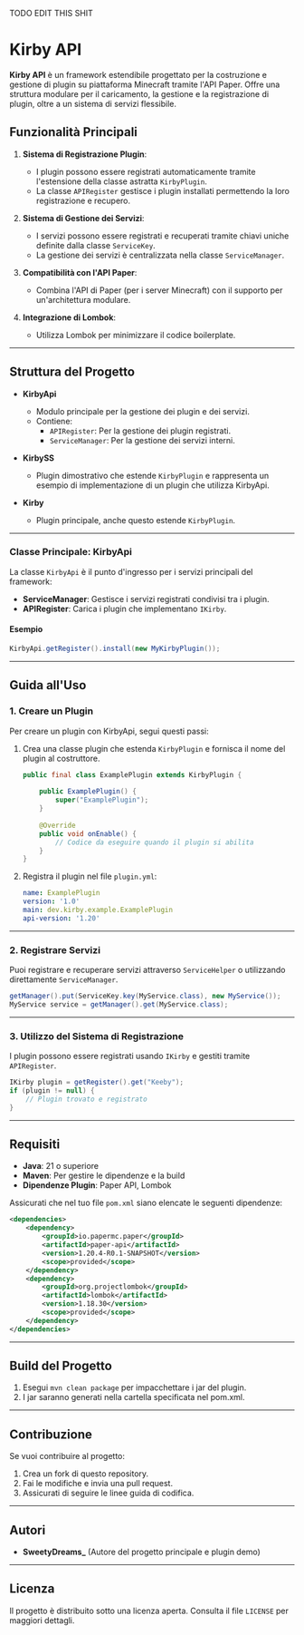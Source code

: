 TODO EDIT THIS SHIT

# Kirby API

**Kirby API** è un framework estendibile progettato per la costruzione e gestione di plugin su piattaforma Minecraft tramite l'API Paper. Offre una struttura modulare per il caricamento, la gestione e la registrazione di plugin, oltre a un sistema di servizi flessibile.

## Funzionalità Principali

1. **Sistema di Registrazione Plugin**:
    - I plugin possono essere registrati automaticamente tramite l'estensione della classe astratta `KirbyPlugin`.
    - La classe `APIRegister` gestisce i plugin installati permettendo la loro registrazione e recupero.

2. **Sistema di Gestione dei Servizi**:
    - I servizi possono essere registrati e recuperati tramite chiavi uniche definite dalla classe `ServiceKey`.
    - La gestione dei servizi è centralizzata nella classe `ServiceManager`.

3. **Compatibilità con l'API Paper**:
    - Combina l'API di Paper (per i server Minecraft) con il supporto per un'architettura modulare.

4. **Integrazione di Lombok**:
    - Utilizza Lombok per minimizzare il codice boilerplate.

---

## Struttura del Progetto

- **KirbyApi**
    - Modulo principale per la gestione dei plugin e dei servizi.
    - Contiene:
        - `APIRegister`: Per la gestione dei plugin registrati.
        - `ServiceManager`: Per la gestione dei servizi interni.

- **KirbySS**
    - Plugin dimostrativo che estende `KirbyPlugin` e rappresenta un esempio di implementazione di un plugin che utilizza KirbyApi.

- **Kirby**
    - Plugin principale, anche questo estende `KirbyPlugin`.

---

### Classe Principale: KirbyApi

La classe `KirbyApi` è il punto d'ingresso per i servizi principali del framework:
- **ServiceManager**: Gestisce i servizi registrati condivisi tra i plugin.
- **APIRegister**: Carica i plugin che implementano `IKirby`.

#### Esempio
```java
KirbyApi.getRegister().install(new MyKirbyPlugin());
```

---

## Guida all'Uso

### 1. Creare un Plugin
Per creare un plugin con KirbyApi, segui questi passi:

1. Crea una classe plugin che estenda `KirbyPlugin` e fornisca il nome del plugin al costruttore.

   ```java
   public final class ExamplePlugin extends KirbyPlugin {
       
       public ExamplePlugin() {
           super("ExamplePlugin");
       }
       
       @Override
       public void onEnable() {
           // Codice da eseguire quando il plugin si abilita
       }
   }
   ```

2. Registra il plugin nel file `plugin.yml`:
   ```yaml
   name: ExamplePlugin
   version: '1.0'
   main: dev.kirby.example.ExamplePlugin
   api-version: '1.20'
   ```

---

### 2. Registrare Servizi
Puoi registrare e recuperare servizi attraverso `ServiceHelper` o utilizzando direttamente `ServiceManager`.

```java
getManager().put(ServiceKey.key(MyService.class), new MyService());
MyService service = getManager().get(MyService.class);
```

---

### 3. Utilizzo del Sistema di Registrazione
I plugin possono essere registrati usando `IKirby` e gestiti tramite `APIRegister`.

```java
IKirby plugin = getRegister().get("Keeby");
if (plugin != null) {
    // Plugin trovato e registrato
}
```

---

## Requisiti

- **Java**: 21 o superiore
- **Maven**: Per gestire le dipendenze e la build
- **Dipendenze Plugin**: Paper API, Lombok

Assicurati che nel tuo file `pom.xml` siano elencate le seguenti dipendenze:

```xml
<dependencies>
    <dependency>
        <groupId>io.papermc.paper</groupId>
        <artifactId>paper-api</artifactId>
        <version>1.20.4-R0.1-SNAPSHOT</version>
        <scope>provided</scope>
    </dependency>
    <dependency>
        <groupId>org.projectlombok</groupId>
        <artifactId>lombok</artifactId>
        <version>1.18.30</version>
        <scope>provided</scope>
    </dependency>
</dependencies>
```

---

## Build del Progetto

1. Esegui `mvn clean package` per impacchettare i jar del plugin.
2. I jar saranno generati nella cartella specificata nel pom.xml.

---

## Contribuzione

Se vuoi contribuire al progetto:
1. Crea un fork di questo repository.
2. Fai le modifiche e invia una pull request.
3. Assicurati di seguire le linee guida di codifica.

---

## Autori

- **SweetyDreams_** (Autore del progetto principale e plugin demo)

---

## Licenza

Il progetto è distribuito sotto una licenza aperta. Consulta il file `LICENSE` per maggiori dettagli.
